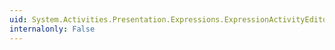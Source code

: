 ```yaml
---
uid: System.Activities.Presentation.Expressions.ExpressionActivityEditor.HorizontalScrollBarVisibility
internalonly: False
---
```


